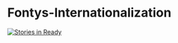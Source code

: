 # Fontys-Internationalization 
[![Stories in Ready](https://badge.waffle.io/coenvc/Fontys-Internationalization.png?label=ready&title=Ready)](http://waffle.io/coenvc/Fontys-Internationalization)
